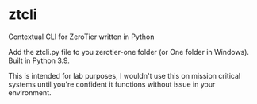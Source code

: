 # ztcli
Contextual CLI for ZeroTier written in Python

Add the ztcli.py file to you zerotier-one folder (or One folder in Windows). Built in Python 3.9.

This is intended for lab purposes, I wouldn't use this on mission critical systems until you're confident it functions without issue in your environment.
